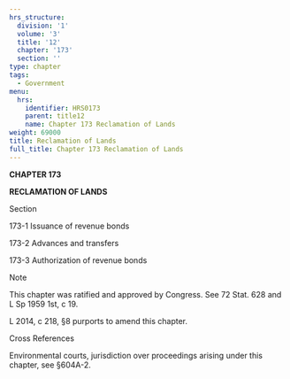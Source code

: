 ```yaml
---
hrs_structure:
  division: '1'
  volume: '3'
  title: '12'
  chapter: '173'
  section: ''
type: chapter
tags:
  - Government
menu:
  hrs:
    identifier: HRS0173
    parent: title12
    name: Chapter 173 Reclamation of Lands
weight: 69000
title: Reclamation of Lands
full_title: Chapter 173 Reclamation of Lands
---
```

**CHAPTER 173**

**RECLAMATION OF LANDS**

Section

173-1 Issuance of revenue bonds

173-2 Advances and transfers

173-3 Authorization of revenue bonds

Note

This chapter was ratified and approved by Congress. See 72 Stat. 628 and L Sp 1959 1st, c 19.

L 2014, c 218, §8 purports to amend this chapter.

Cross References

Environmental courts, jurisdiction over proceedings arising under this chapter, see §604A-2.